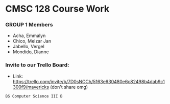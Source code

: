# CMSC 128 Course Work

### GROUP 1 Members
 - Acha, Emmalyn  
 - Chico, Melzar Jan  
 - Jabello, Vergel  
 - Mondido, Dianne  

### Invite to our Trello Board:
 - Link: https://trello.com/invite/b/7D0sNCCh/5163e630480e6c82498b4dab9c1300f9/mavericks (don't share omg)

`BS Computer Science III B`
